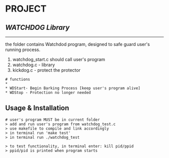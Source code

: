 # PROJECT 
## *WATCHDOG Library*

 ***
the folder contains Watchdod program, designed to safe guard user's running process.
1. watchdog_start.c should call user's program
2. watchdog.c - library
3. kickdog.c - protect the protector 

 ```
# functions
*  
* WDStart- Begin Barking Process [keep user's program alive]
* WDStop - Protection no longer needed

 ```
## Usage & Installation 

```
# user's program MUST be in current folder
> add and run user's program from watchdog_test.c
> use makefile to compile and link accordingly
> in terminal run 'make test'
> in terminal run ./watchdog_test

> to test functionality, in terminal enter: kill pid/ppid
> ppid/pid is printed when program starts

``` 
